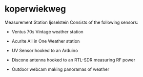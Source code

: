 # koperwiekweg
Measurement Station Ijsselstein
Consists of the following sensors:

- Ventus 70s Vintage weather station

- Acurite All in One Weather station

- UV Sensor hooked to an Arduino

- Discone antenna hooked to an RTL-SDR measuring RF power

- Outdoor webcam making panoramas of weather


